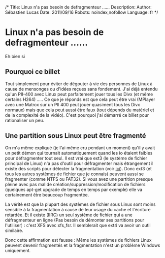 /*
Title: Linux n'a pas besoin de defragmenteur ......
Description: 
Author: Sébastien Lucas
Date: 2011/09/16
Robots: noindex,nofollow
Language: fr
*/
# Linux n'a pas besoin de defragmenteur ......

Eh bien si 

## Pourquoi ce billet

Tout simplement pour éviter de dégouter à vie des personnes de Linux à cause de mensonges ou d'idées reçues sans fondement. J'ai déjà entendu qu'un PII-400 avec Linux peut parfaitement jouer tous les Divx (et même certains H264) ..... Ce que je réponds est que cela peut être vrai (MPlayer avec une Matrox sur un PII 400 peut jouer quasiment tous les Divx normaux) mais que cela peut aussi être faux (tout dépends du matériel et de la complexité de la vidéo). C'est pourquoi j'ai démarré ce billet pour rationaliser un peu.
## Une partition sous Linux peut être fragmenté

On m'a même expliqué (je l'ai même cru pendant un moment) qu'il y avait un petit démon qui tournait automatiquement quand les io étaient faibles pour défragmenter tout seul. Il est vrai que ext3 (le système de fichier principal de Linux) n'a pas d'outil pour défragmenter mais étrangement il existe des scripts pour détecter la fragmentation (voir [ici](http://www2.lut.fi/~ilonen/ext3_fragmentation.html)). Donc ext3 (et tous les autres systèmes de fichier que je connais) peuvent aussi se fragmenter (comme NTFS ou FAT32). Si vous avez une partition presque pleine avec pas mal de création/suppression/modification de fichiers (quelques apt-get upgrade de temps en temps par exemple) elle va certainement être beaucoup fragmentée.

La vérité est que la plupart des systèmes de fichier sous Linux sont moins sensible à la fragmentation à cause de leur usage du cache et l'écriture retardée. Et il existe (IIRC) un seul système de fichier qui a une défragmenteur en ligne (Pas besoin de démonter ses partitions pour l'utiliser) : c'est XFS avec xfs_fsr. Il semblerait que ext4 va avoir un outil similaire.

Donc cette affirmation est fausse : Même les systèmes de fichiers Linux peuvent devenir fragmentés et la fragmentation n'est un problème Windows uniquement.

